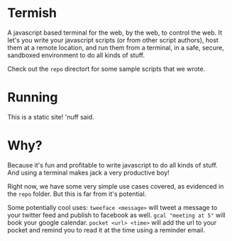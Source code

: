 # Termish

A javascript based terminal for the web, by the web, to control the web. It let's you write your javascript scripts (or from other script authors), host them at a remote location, and run them from a terminal, in a safe, secure, sandboxed environment to do all kinds of stuff.

Check out the `repo` directort for some sample scripts that we wrote.

# Running

This is a static site! 'nuff said.

# Why?

Because it's fun and profitable to write javascript to do all kinds of stuff. And using a terminal makes jack a very productive boy!

Right now, we have some very simple use cases covered, as evidenced in the `repo` folder. But this is far from it's potential.

Some potentially cool uses:
    `tweeface <message>` will tweet a message to your twitter feed and publish to facebook as well.
    `gcal "meeting at 5"` will book your google calendar.
    `pocket <url> <time>` will add the url to your pocket and remind you to read it at the time using a reminder email.
